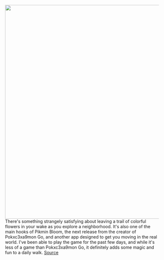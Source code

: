 <img src='https://cdn.vox-cdn.com/thumbor/K9pAWfAN5qncbNXOOuLoNdhhb8Y=/0x0:6000x3000/1200x800/filters:focal(723x1033:1683x1993)/cdn.vox-cdn.com/uploads/chorus_image/image/70049865/Key_art_with_English_logo.0.jpg' width='700px' /><br/>
There's something strangely satisfying about leaving a trail of colorful flowers in your wake as you explore a neighborhood. It's also one of the main hooks of Pikmin Bloom, the next release from the creator of Pokxc3xa9mon Go, and another app designed to get you moving in the real world. I've been able to play the game for the past few days, and while it's less of a game than Pokxc3xa9mon Go, it definitely adds some magic and fun to a daily walk.
<a href='https://www.theverge.com/22746461/pikmin-bloom-hands-on-niantic-iphone-android'> Source <a/>